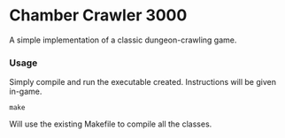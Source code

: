 # Chamber Crawler 3000
A simple implementation of a classic dungeon-crawling game.

### Usage
Simply compile and run the executable created. Instructions will be given in-game.
```
make
```
Will use the existing Makefile to compile all the classes.
